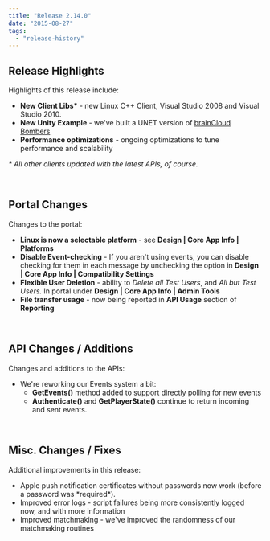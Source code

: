 ```yaml
---
title: "Release 2.14.0"
date: "2015-08-27"
tags: 
  - "release-history"
---
```


## Release Highlights

Highlights of this release include:

- **New Client Libs\*** - new Linux C++ Client, Visual Studio 2008 and Visual Studio 2010.
- **New Unity Example** - we've built a UNET version of [brainCloud Bombers](/learn/sdk-tutorials/unity-tutorials/braincloud-bombers-example-game/)
- **Performance optimizations** - ongoing optimizations to tune performance and scalability

_\* All other clients updated with the latest APIs, of course._

 

## Portal Changes

Changes to the portal:

- **Linux is now a selectable platform** - see **Design | Core App Info | Platforms**
- **Disable Event-checking** - If you aren't using events, you can disable checking for them in each message by unchecking the option in **Design | Core App Info | Compatibility Settings**
- **Flexible User Deletion** - ability to _Delete all Test Users_, and _All but Test Users._ In portal under **Design | Core App Info | Admin Tools**
- **File transfer usage** - now being reported in **API Usage** section of **Reporting**

 

## API Changes / Additions

Changes and additions to the APIs:

- We're reworking our Events system a bit:
    - **GetEvents()** method added to support directly polling for new events
    - **Authenticate()** and **GetPlayerState()** continue to return incoming and sent events.

 

## Misc. Changes / Fixes

Additional improvements in this release:

- Apple push notification certificates without passwords now work (before a password was \*required\*).
- Improved error logs - script failures being more consistently logged now, and with more information
- Improved matchmaking - we've improved the randomness of our matchmaking routines
